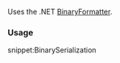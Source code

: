 Uses the .NET [BinaryFormatter](https://msdn.microsoft.com/en-us/library/system.runtime.serialization.formatters.binary.binaryformatter.aspx).


### Usage

snippet:BinarySerialization